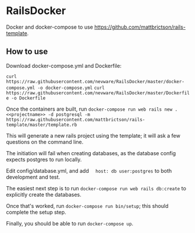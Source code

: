 # RailsDocker
Docker and docker-compose to use https://github.com/mattbrictson/rails-template.

## How to use
Download docker-compose.yml and Dockerfile:

`curl https://raw.githubusercontent.com/nevware/RailsDocker/master/docker-compose.yml -o docker-compose.yml`
`curl https://raw.githubusercontent.com/nevware/RailsDocker/master/Dockerfile -o Dockerfile`

Once the containers are built, run `docker-compose run web rails new . <<projectname>> -d postgresql -m https://raw.githubusercontent.com/mattbrictson/rails-template/master/template.rb`

This will generate a new rails project using the template; it will ask a few questions on the command line.

The initiation will fail when creating databases, as the database config expects postgres to run locally.

Edit config/database.yml, and add
`  host: db
  user:postgres`
to both development and test.

The easiest next step is to run `docker-compose run web rails db:create` to explicitly create the databases.

Once that's worked, run `docker-compose run bin/setup`; this should complete the setup step.

Finally, you should be able to run `docker-compose up`.
